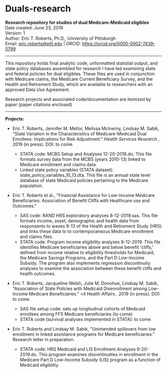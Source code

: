 # Duals-research
<b> Research repository for studies of dual Medicare-Medicaid eligibles </b> </br>
Date created: June 23, 2019 </br>
Version: 1 </br>
Author: Eric T. Roberts, Ph.D., University of Pittsburgh </br>
Email: eric.roberts@pitt.edu | ORCID: https://orcid.org/0000-0002-7439-0799 </br>
****************************************************************************************

This repository holds final analytic code, unformatted statistial output, and state policy databases assembled for research I have led examining state and federal policies for dual eligibles.  These files are used in conjunction with Medicare claims, the Medicare Current Beneficiary Survey, and the Health and Retirement Study, which are available to researchers with an approved Data Use Agreement.

Research projects and associated code/documentation are itemized by paper (paper citations enclosed)


****************************************************************************************
<b> Projects: </b>

* Eric T. Roberts, Jennifer M. Mellor, Melissa McInerny, Lindsay M. Sabik, "State Variation in the Characteristics of Medicare-Medicaid Dual Enrollees: Implications for Risk Adjustment."  <i> Health Services Research </i>, 2019 (in press).  DOI: to come.
  + STATA code: MCBS Setup and Analyses 12-20-2018.do.  This file formats survey data from the MCBS (years 2010-13) linked to Medicare enrollment and claims data.
  + Linked state policy variables (STATA dataset): state_policy_variables_10_13.dta.  This file is an annual state level database of state Medicaid policies pertaining to the Medicare population.
  
* Eric T. Roberts et al., "Financial Assistance for Low-Income Medicare Beneficiaries: Association of Benefit Cliffs with Healthcare use and Outcomes."
  + SAS code: RAND HRS exploratory analyses 8-12-2019.sas.  This file formats income, asset, demographic and health data from responsents to waves 9-13 of the Health and Retirement Study (HRS) and links these data to to contemporaneous Medicare enrollment and claims files.
  + STATA code: Program income eligibility analyses 8-12-2019.  This file identifies Medicare beneficiaries above and below benefit 'cliffs,' defined from income relative to eligibility thresholds for Medicaid, the Medicare Savings Programs, and the Part D Low-Income Subsidy.  The program also implements regression discontinuity analyses to examine the association between these benefit cliffs and health outcomes.

* Eric T. Roberts, Jacqueline Welsh, Julie M. Donohue, Lindsay M. Sabik, "Association of State Policies with Medicaid Disenrollment among Low-Income Medicare Beneficiaries."  <it Health Affairs </i>, 2019 (in press).  DOI: to come.
  + SAS file setup code: sets up longitudinal cohorts of Medicaid enrollees among FFS Medicare beneficiaries (to come)
  + STATA code (survival analyses implemented in STATA): to come
  
* Eric T. Roberts and Lindsay M. Sabik, "Unintended spillovers from low enrollment in linked assistance programs for Medicare beneficiaries."  Research letter in preparation.
  + STATA code: HRS Medicaid and LIS Enrollment Analyses 6-20-2019.do.  This program examines discontinuities in enrollment in the Medicare Part D Low-Income Subsidy (LIS) program as a function of Medicaid eligibility.
